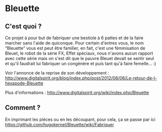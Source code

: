 Bleuette
========

## C'est quoi ?

Ce projet à pour but de fabriquer une bestiole à 6 pattes et de la faire marcher sans l'aide de quiconque.
Pour certain d'entres vous, le nom “Bleuette” vous est peut être familier, en fait, c'est une féminisation de Bleuet, le robot de la série FX, Effet spéciaux, nous n'avons aucun rapport avec cette série mais on s'est dit que le pauvre Bleuet devait se sentir seul et qu'il faudrait lui fabriquer un congénère et puis tant qu'à faire femelle… :) 

Voir l'annonce de la reprise de son développement : http://www.digitalspirit.org/blog/index.php/post/2012/08/06/Le-retour-de-l-hexapode-Bleuette

Plus d'informations : http://www.digitalspirit.org/wiki/index.php/Bleuette

## Comment ?

En imprimant les pièces ou en les découpant, pour cela, ça se passe par ici https://github.com/hugokernel/Bleuette/wiki/Fabriquer